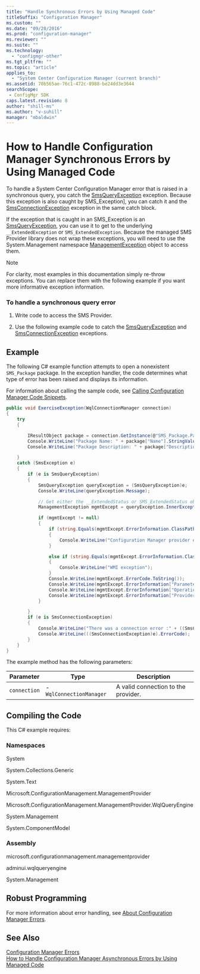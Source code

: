 ```yaml
---
title: "Handle Synchronous Errors by Using Managed Code"
titleSuffix: "Configuration Manager"
ms.custom: ""
ms.date: "09/20/2016"
ms.prod: "configuration-manager"
ms.reviewer: ""
ms.suite: ""
ms.technology:
  - "configmgr-other"
ms.tgt_pltfrm: ""
ms.topic: "article"
applies_to:
  - "System Center Configuration Manager (current branch)"
ms.assetid: 70b565ae-76c1-472c-8988-be24dd3e3644searchScope: - ConfigMgr SDK
caps.latest.revision: 8
author: "shill-ms"
ms.author: "v-suhill"
manager: "mbaldwin"
---
```

# How to Handle Configuration Manager Synchronous Errors by Using Managed Code
To handle a System Center Configuration Manager error that is raised in a synchronous query, you catch the [SmsQueryException](https://msdn.microsoft.com/library/microsoft.configurationmanagement.managementprovider.smsqueryexception.aspx) exception. Because this exception is also caught by SMS_Exception], you can catch it and the [SmsConnectionException](https://msdn.microsoft.com/library/microsoft.configurationmanagement.managementprovider.smsconnectionexception.aspx) exception in the same catch block.  

 If the exception that is caught in an SMS_Exception is an [SmsQueryException](https://msdn.microsoft.com/library/microsoft.configurationmanagement.managementprovider.smsqueryexception.aspx), you can use it to get to the underlying `__ExtendedException` or `SMS_ExtendedException`. Because the managed SMS Provider library does not wrap these exceptions, you will need to use the System.Management namespace [ManagementException](https://msdn.microsoft.com/library/system.management.managementexception.aspx) object to access them.  

> [!NOTE]
>  For clarity, most examples in this documentation simply re-throw exceptions. You can replace them with the following example if you want more informative exception information.  

### To handle a synchronous query error  

1.  Write code to access the SMS Provider.  

2.  Use the following example code to catch the [SmsQueryException](https://msdn.microsoft.com/library/microsoft.configurationmanagement.managementprovider.smsqueryexception.aspx) and [SmsConnectionException](https://msdn.microsoft.com/library/microsoft.configurationmanagement.managementprovider.smsconnectionexception.aspx) exceptions.  

## Example  
 The following C# example function attempts to open a nonexistent `SMS_Package` package. In the exception handler, the code determines what type of error has been raised and displays its information.  

 For information about calling the sample code, see [Calling Configuration Manager Code Snippets](../../../develop/core/understand/calling-code-snippets.md).  

```c#  
public void ExerciseException(WqlConnectionManager connection)  
{  
    try  
    {  

        IResultObject package = connection.GetInstance(@"SMS_Package.PackageID='UNKNOWN'");  
        Console.WriteLine("Package Name: " + package["Name"].StringValue);  
        Console.WriteLine("Package Description: " + package["Description"].StringValue);  

    }  
    catch (SmsException e)  
    {  
        if (e is SmsQueryException)  
        {  
            SmsQueryException queryException = (SmsQueryException)e;  
            Console.WriteLine(queryException.Message);  

            // Get either the __ExtendedStatus or SMS_ExtendedStatus object and display various properties.  
            ManagementException mgmtExcept = queryException.InnerException as ManagementException;  

            if (mgmtExcept != null)  
            {  
                if (string.Equals(mgmtExcept.ErrorInformation.ClassPath.ToString(), "SMS_ExtendedStatus", StringComparison.OrdinalIgnoreCase) == true)  
                {  
                    Console.WriteLine("Configuration Manager provider exception");  
                }  

                else if (string.Equals(mgmtExcept.ErrorInformation.ClassPath.ToString(), "__ExtendedStatus", StringComparison.OrdinalIgnoreCase) == true)  
                {  
                    Console.WriteLine("WMI exception");  
                }  
                Console.WriteLine(mgmtExcept.ErrorCode.ToString());  
                Console.WriteLine(mgmtExcept.ErrorInformation["ParameterInfo"].ToString());  
                Console.WriteLine(mgmtExcept.ErrorInformation["Operation"].ToString());  
                Console.WriteLine(mgmtExcept.ErrorInformation["ProviderName"].ToString());  
            }  

        }  
        if (e is SmsConnectionException)  
        {  
            Console.WriteLine("There was a connection error :" + ((SmsConnectionException)e).Message);  
            Console.WriteLine(((SmsConnectionException)e).ErrorCode);  
        }  
    }  
}  

```  

 The example method has the following parameters:  

|Parameter|Type|Description|  
|---------------|----------|-----------------|  
|`connection`|-   `WqlConnectionManager`|A valid connection to the provider.|  

## Compiling the Code  
 This C# example requires:  

### Namespaces  
 System  

 System.Collections.Generic  

 System.Text  

 Microsoft.ConfigurationManagement.ManagementProvider  

 Microsoft.ConfigurationManagement.ManagementProvider.WqlQueryEngine  

 System.Management  

 System.ComponentModel  

### Assembly  
 microsoft.configurationmanagement.managementprovider  

 adminui.wqlqueryengine  

 System.Management  

## Robust Programming  
 For more information about error handling, see [About Configuration Manager Errors](../../../develop/core/understand/about-configuration-manager-errors.md).  

## See Also  
 [Configuration Manager Errors](../../../develop/core/understand/configuration-manager-errors.md)   
 [How to Handle Configuration Manager Asynchronous Errors by Using Managed Code](../../../develop/core/understand/how-to-handle-configuration-manager-asynchronous-errors-by-using-managed-code.md)
